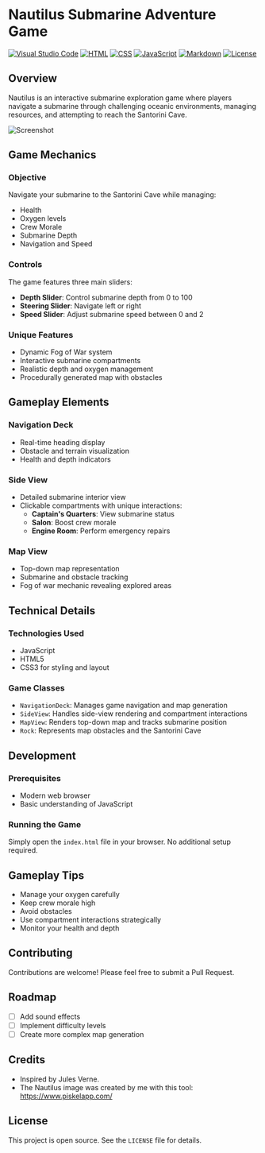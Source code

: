 # Nautilus Submarine Adventure Game
[![Visual Studio Code](https://custom-icon-badges.demolab.com/badge/Visual%20Studio%20Code-0078d7.svg?logo=vsc&logoColor=white)](#)
[![HTML](https://img.shields.io/badge/HTML-%23E34F26.svg?logo=html5&logoColor=white)](#)
[![CSS](https://img.shields.io/badge/CSS-1572B6?logo=css3&logoColor=fff)](#)
[![JavaScript](https://img.shields.io/badge/JavaScript-F7DF1E?logo=javascript&logoColor=000)](#)
[![Markdown](https://img.shields.io/badge/Markdown-%23000000.svg?logo=markdown&logoColor=white)](#)
[![License](https://img.shields.io/badge/License-MIT-green.svg)](LICENSE)

## Overview

Nautilus is an interactive submarine exploration game where players navigate a submarine through challenging oceanic environments, managing resources, and attempting to reach the Santorini Cave.

![Screenshot](https://github.com/user-attachments/assets/4cda3517-f052-460c-956c-ef1794b8d12e)


## Game Mechanics

### Objective
Navigate your submarine to the Santorini Cave while managing:
- Health
- Oxygen levels
- Crew Morale
- Submarine Depth
- Navigation and Speed

### Controls
The game features three main sliders:
- **Depth Slider**: Control submarine depth from 0 to 100
- **Steering Slider**: Navigate left or right
- **Speed Slider**: Adjust submarine speed between 0 and 2

### Unique Features
- Dynamic Fog of War system
- Interactive submarine compartments
- Realistic depth and oxygen management
- Procedurally generated map with obstacles

## Gameplay Elements

### Navigation Deck
- Real-time heading display
- Obstacle and terrain visualization
- Health and depth indicators

### Side View
- Detailed submarine interior view
- Clickable compartments with unique interactions:
  - **Captain's Quarters**: View submarine status
  - **Salon**: Boost crew morale
  - **Engine Room**: Perform emergency repairs

### Map View
- Top-down map representation
- Submarine and obstacle tracking
- Fog of war mechanic revealing explored areas

## Technical Details

### Technologies Used
- JavaScript
- HTML5
- CSS3 for styling and layout

### Game Classes
- `NavigationDeck`: Manages game navigation and map generation
- `SideView`: Handles side-view rendering and compartment interactions
- `MapView`: Renders top-down map and tracks submarine position
- `Rock`: Represents map obstacles and the Santorini Cave


## Development

### Prerequisites
- Modern web browser
- Basic understanding of JavaScript

### Running the Game
Simply open the `index.html` file in your browser. No additional setup required.

## Gameplay Tips
- Manage your oxygen carefully
- Keep crew morale high
- Avoid obstacles
- Use compartment interactions strategically
- Monitor your health and depth

## Contributing
Contributions are welcome! Please feel free to submit a Pull Request.

## Roadmap
- [ ] Add sound effects
- [ ] Implement difficulty levels
- [ ] Create more complex map generation

## Credits
- Inspired by Jules Verne.
- The Nautilus image was created by me with this tool: https://www.piskelapp.com/

## License
This project is open source. See the `LICENSE` file for details.
